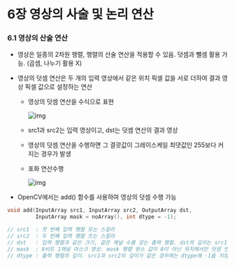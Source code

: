 # 6장 영상의 사술 및 논리 연산



### 6.1 영상의 산술 연산



- 영상은 일종의 2차원 행렬, 행렬의 산술 연산을 적용할 수 있음. 덧셈과 뺄셈 활용 가능. (곱셈, 나누기 활용 X)

- 영상의 덧셈 연산은 두 개의 입력 영상에서 같은 위치 픽셀 값을 서로 더하여 결과 영상 픽셀 값으로 설정하는 연산

  - 영상의 덧셈 연산을 수식으로 표현

    ![img](https://thebook.io/img/006939/p230_1.jpg)

  - src1과 src2는 입력 영상이고, dst는 덧셈 연산의 결과 영상

  - 영상의 덧셈 연산을 수행하면 그 결괏값이 그레이스케일 최댓값인 255보다 커지는 경우가 발생

  - 포화 연산수행

    ![img](https://thebook.io/img/006939/p230_2.jpg)

- OpenCV에서는 add() 함수를 사용하여 영상의 덧셈 수행 가능

```c++
void add(InputArray src1, InputArray src2, OutputArray dst,
         InputArray mask = noArray(), int dtype = -1);

// src1  : 첫 번째 입력 행렬 또는 스칼라
// src2  : 두 번째 입력 행렬 또는 스칼라
// dst   : 입력 행렬과 같은 크기, 같은 채널 수를 갖는 출력 행렬. dst의 깊이는 src1, src2의 깊이와 같거나 		    또는 dtype 인자에 의해 결정.
// mask  : 8비트 1채널 마스크 영상. mask 행렬 원소 값이 0이 아닌 위치에서만 덧셈 연산을 수행
// dtype : 출력 행렬의 깊이. src1과 src2의 깊이가 같은 경우에는 dtype에 -1을 지정할 수 있음. dst의 깊이			 는 src1, src2와 같은 깊이로 설정. src1과 src2의 깊이가 서로 다른 경우에는 dtype을 반드시 지			정.
```


